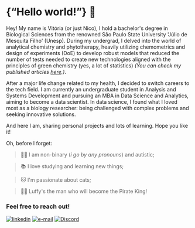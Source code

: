 # {“Hello world!”} 👋

Hey! My name is Vitória (or just Nico), I hold a bachelor's degree in Biological Sciences from the renowned São Paulo State University 'Júlio de Mesquita Filho' (Unesp). During my undergrad, I delved into the world of analytical chemistry and phytotherapy, heavily utilizing chemometrics and design of experiments (DoE) to develop robust models that reduced the number of tests needed to create new technologies aligned with the principles of green chemistry (yes, a lot of statistics) _(You can check my published articles [here](https://orcid.org/0000-0002-5983-2528).)_. 

After a major life change related to my health, I decided to switch careers to the tech field. I am currently an undergraduate student in Analysis and Systems Development and pursuing an MBA in Data Science and Analytics, aiming to become a data scientist. In data science, I found what I loved most as a biology researcher: being challenged with complex problems and seeking innovative solutions.

And here I am, sharing personal projects and lots of learning. Hope you like it!

Oh, before I forget:

> 🏳️‍🌈 I am non-binary (_i go by any pronouns_) and autistic;

>📚 I love studying and learning new things;

>🐱 I'm passionate about cats;

>🏴‍☠️ Luffy's the man who will become the Pirate King!




### Feel free to reach out!
[![linkedin](https://img.shields.io/badge/linkedin-0A66C2?style=for-the-badge&logo=linkedin&logoColor=white)](https://www.linkedin.com/in/ramalhao)
[![e-mail](https://img.shields.io/badge/email-FF0000?style=for-the-badge&logo=gmail&logoColor=white)](nsramalhao@gmai.com) [![Discord](https://img.shields.io/badge/Discord-7289DA?style=for-the-badge&logo=discord&logoColor=white)](https://discord.com/channels/@niniconi/)

